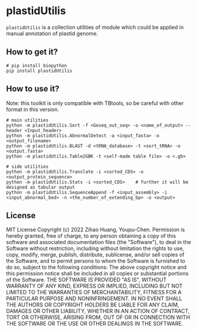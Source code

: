 # plastidUtilis

`plastidUtilis` is a collection utilities of module which could be applied in manual annotation of plastid genome.



## How to get it?

```shell
# pip install biopython
pip install plastidUtilis
```



## How to use it?

Note: this toolkit is only compatible with TBtools, so be careful with other format in this version.

```shell
# main utilities
python -m plastidUtilis.Sort -f <Geseq_out_seq> -o <name_of_output> --header <Input_header>
python -m plastidUtilis.AbnormalDetect -a <input_fasta> -o <output_filename>
python -m plastidUtilis.BLAST -d <tRNA_database> -t <sort_tRNA> -o <output.fasta>
python -m plastidUtilis.Table2GBK -t <self-made table file> -o <.gb> 

# side utilities
python -m plastidUtilis.Translate -i <sorted_CDS> -o <output_protein_sequence>
python -m plastidUtilis.Stats -i <sorted_CDS>    # further it will be designed as tabular output 
python -m plastidUtilis.SequenceAppend -f <input_assembly> -i <input_abnormal_bed> -n <the_number_of_extending_bp> -o <output>
```



## License

MIT License
Copyright (c) 2022 Zihao Huang, Youpu-Chen.
Permission is hereby granted, free of charge, to any person obtaining a copy
of this software and associated documentation files (the "Software"), to deal in the Software without restriction, including without limitation the rights to use, copy, modify, merge, publish, distribute, sublicense, and/or sell copies of the Software, and to permit persons to whom the Software is furnished to do so, subject to the following conditions:
The above copyright notice and this permission notice shall be included in all copies or substantial portions of the Software.
THE SOFTWARE IS PROVIDED "AS IS", WITHOUT WARRANTY OF ANY KIND, EXPRESS OR IMPLIED, INCLUDING BUT NOT LIMITED TO THE WARRANTIES OF MERCHANTABILITY, FITNESS FOR A PARTICULAR PURPOSE AND NONINFRINGEMENT. IN NO EVENT SHALL THE AUTHORS OR COPYRIGHT HOLDERS BE LIABLE FOR ANY CLAIM, DAMAGES OR OTHER LIABILITY, WHETHER IN AN ACTION OF CONTRACT, TORT OR OTHERWISE, ARISING FROM, OUT OF OR IN CONNECTION WITH THE SOFTWARE OR THE USE OR OTHER DEALINGS IN THE SOFTWARE.